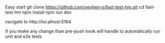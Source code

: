 Easy start
git clone https://github.com/yevhen-o/fast-test-hm.git
cd fast-test-hm
npm install
npm run dev

navigate to http://localhost:5164

if you make any change than pre-push hook will handle to automatically run unit and e2e tests
